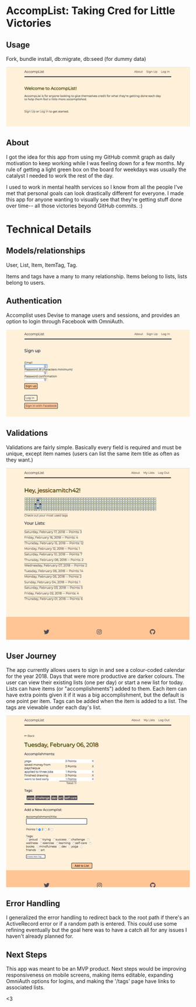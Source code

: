 # AccompList: Taking Cred for Little Victories

## Usage
Fork, bundle install, db:migrate, db:seed (for dummy data)

<img src="/app/assets/images/landingpage.png" alt="Welcome Page Screenshot">

## About
I got the idea for this app from using my GitHub commit graph as daily motivation to keep working while I was feeling down for a few months. My rule of getting a light green box on the board for weekdays was usually the catalyst I needed to work the rest of the day.

I used to work in mental health services so I know from all the people I've met that personal goals can look drastically different for everyone. I made this app for anyone wanting to visually see that they're getting stuff done over time-- all those victories beyond GitHub commits. :)

# Technical Details

## Models/relationships
User, List, Item, ItemTag, Tag.


Items and tags have a many to many relationship. Items belong to lists, lists belong to users.

## Authentication
Accomplist uses Devise to manage users and sessions, and provides an option to login through Facebook with OmniAuth.

<img src="/app/assets/images/signup.png" alt="Signup Page Screenshot">

## Validations
Validations are fairly simple. Basically every field is required and must be unique, except item names (users can list the same item title as often as they want.)

<img src="/app/assets/images/listindex.png" alt="Lists Page Screenshot">

## User Journey
The app currently allows users to sign in and see a colour-coded calendar for the year 2018. Days that were more productive are darker colours. The user can view their existing lists (one per day) or start a new list for today. Lists can have items (or "accomplishments") added to them. Each item can have extra points given it if it was a big accomplishment, but the default is one point per item. Tags can be added when the item is added to a list. The tags are viewable under each day's list.

<img src="/app/assets/images/listshow.png" alt="List Item Form Screenshot">

## Error Handling
I generalized the error handling to redirect back to the root path if there's an ActiveRecord error or if a random path is entered. This could use some refining eventually but the goal here was to have a catch all for any issues I haven't already planned for.

## Next Steps
This app was meant to be an MVP product. Next steps would be improving responsiveness on mobile screens, making items editable, expanding OmniAuth options for logins, and making the '/tags' page have links to associated lists.

<3
